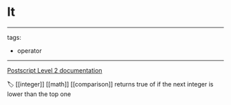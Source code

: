 # lt

---
tags:

- operator

---

[Postscript Level 2 documentation](https://hepunx.rl.ac.uk/~adye/psdocs/ref/PSL2l.html#lt)

🏷️ [[integer]] [[math]] [[comparison]]
returns true of if the next integer is lower than the top one
